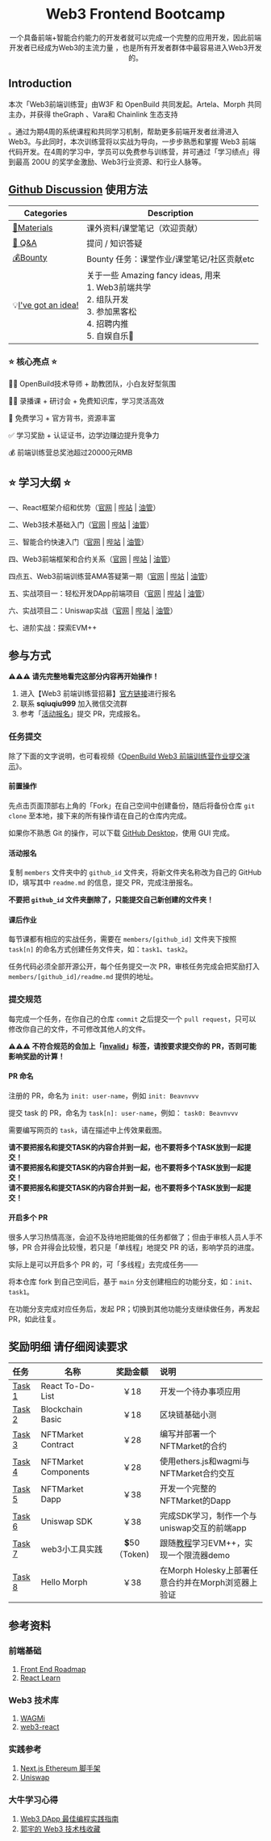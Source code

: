 <div align="center">
    <h1>Web3 Frontend Bootcamp</h1>
    <p>一个具备前端+智能合约能力的开发者就可以完成一个完整的应用开发，因此前端开发者已经成为Web3的主流力量 ，也是所有开发者群体中最容易进入Web3开发的。</p>
</div>

## Introduction

本次「Web3前端训练营」由W3F 和 OpenBuild 共同发起。Artela、Morph 共同主办，并获得 theGraph 、Vara和 Chainlink 生态支持

。通过为期4周的系统课程和共同学习机制，帮助更多前端开发者丝滑进入Web3。与此同时，本次训练营将以实战为导向，一步步熟悉和掌握 Web3 前端代码开发。在4周的学习中，学员可以免费参与训练营，并可通过「学习绩点」得到最高 200U 的奖学金激励、Web3行业资源、和行业人脉等。

## [Github Discussion](https://github.com/openbuildxyz/Web3-Frontend-Bootcamp/discussions) 使用方法

| Categories         | Description                                                  |
| ------------------ | ------------------------------------------------------------ |
| [🍕Materials](https://github.com/openbuildxyz/Web3-Frontend-Bootcamp/discussions/categories/materials)         | 课外资料/课堂笔记（欢迎贡献）  |
| [🙏 Q&A](https://github.com/openbuildxyz/Web3-Frontend-Bootcamp/discussions/categories/q-a)              | 提问 / 知识答疑   |
| [💰Bounty](https://github.com/openbuildxyz/Web3-Frontend-Bootcamp/discussions/categories/bounty)   | Bounty 任务：课堂作业/课堂笔记/社区贡献etc|
| 💡[I've got an idea!](https://github.com/openbuildxyz/Web3-Frontend-Bootcamp/discussions/categories/i-ve-got-an-idea)   | 关于一些 Amazing fancy ideas, 用来<br />1. Web3前端共学 <br />2. 组队开发<br />3. 参加黑客松<br />4. 招聘内推<br />5. 自娱自乐🎣<br /> |

### ⭐ 核心亮点 ⭐

🧙‍♂️ OpenBuild技术导师 + 助教团队，小白友好型氛围

👩‍🏫 录播课 + 研讨会 + 免费知识库，学习灵活高效

🙌 免费学习 + 官方背书，资源丰富

✅ 学习奖励 + 认证证书，边学边赚边提升竞争力

💰 前端训练营总奖池超过20000元RMB

## ⭐ 学习大纲 ⭐

一、React框架介绍和优势（[官网](https://openbuild.xyz/learn/challenges/2036589711/1716360050) | [哔站](https://www.bilibili.com/video/BV1FfTXefEot) | [油管](https://www.youtube.com/watch?v=Ai0eTfBvEzw)）

二、Web3技术基础入门（[官网](https://openbuild.xyz/learn/challenges/2036589711/1716360063) | [哔站](https://www.bilibili.com/video/BV1ZPT9esE2c) | [油管](https://www.youtube.com/watch?v=z3s_iWIo0l0)）

三、智能合约快速入门（[官网](https://openbuild.xyz/learn/challenges/2036589711/1716360080) | [哔站](https://www.bilibili.com/video/BV1mS411P7Hm) | [油管](https://www.youtube.com/watch?v=QGwPKges43s)）

四、Web3前端框架和合约关系（[官网](https://openbuild.xyz/learn/challenges/2036589711/1716360093) | [哔站](https://www.bilibili.com/video/BV1pM4m1S74X) | [油管](https://www.youtube.com/watch?v=Qrf-J6QUVtE)）

四点五、Web3前端训练营AMA答疑第一期（[官网](https://openbuild.xyz/learn/challenges/2036589711/1718779928) | [哔站](https://www.bilibili.com/video/BV1cE421N7yM) | [油管](https://www.youtube.com/watch?v=OFkKhAedcpg)）

五、实战项目一：轻松开发DApp前端项目（[官网](https://openbuild.xyz/learn/challenges/2036589711/1716360106) | [哔站](https://www.bilibili.com/video/BV1nz421z7u2) | [油管](https://www.youtube.com/watch?v=gjerUfj_IsI)）

六、实战项目二：Uniswap实战（[官网](https://openbuild.xyz/learn/challenges/2036589711/1716360121) | [哔站](https://www.bilibili.com/video/BV1kZ421M7Ke) | [油管](https://www.youtube.com/watch?v=TmCSyB7vPtw)）

七、进阶实战：探索EVM++

## 参与方式

**⚠️⚠️⚠️ 请先完整地看完这部分内容再开始操作！**

1. 进入【Web3 前端训练营招募】[官方链接](https://openbuild.xyz/learn/challenges/2036589711)进行报名
2. 联系 **sqiuqiu999** 加入微信交流群
3. 参考「[活动报名](#活动报名)」提交 PR，完成报名。

### 任务提交

除了下面的文字说明，也可看视频《[OpenBuild Web3 前端训练营作业提交演示](https://www.bilibili.com/video/BV11gVxeuE7Y)》。

#### 前置操作

先点击页面顶部右上角的「Fork」在自己空间中创建备份，随后将备份仓库 `git clone` 至本地，接下来的所有操作请在自己的仓库内完成。 

如果你不熟悉 Git 的操作，可以下载 [GitHub Desktop](https://desktop.github.com/)，使用 GUI 完成。

#### 活动报名

复制 `members` 文件夹中的 `github_id` 文件夹，将新文件夹名称改为自己的 GitHub ID，填写其中 `readme.md` 的信息，提交 PR，完成注册报名。

**不要把 `github_id` 文件夹删除了，只能提交自己新创建的文件夹！**

#### 课后作业

每节课都有相应的实战任务，需要在 `members/[github_id]` 文件夹下按照 `task[n]` 的命名方式创建任务文件夹，如：`task1`、`task2`。

任务代码必须全部开源公开，每个任务提交一次 PR，审核任务完成会把奖励打入 `members/[github_id]/readme.md` 提供的地址。

### 提交规范

每完成一个任务，在你自己的仓库 `commit` 之后提交一个 `pull request`，只可以修改你自己的文件，不可修改其他人的文件。

**⚠️⚠️⚠️ 不符合规范的会加上「[invalid](https://github.com/openbuildxyz/Web3-Frontend-Bootcamp/pulls?q=is%3Aopen+is%3Apr+label%3Ainvalid)」标签，请按要求提交你的 PR，否则可能影响奖励的计算！**

#### PR 命名

注册的 PR，命名为 `init: user-name`，例如 `init: Beavnvvv`

提交 task 的 PR，命名为 `task[n]: user-name`，例如： `task0: Beavnvvv`

需要编写网页的 `task`，请在描述中上传效果截图。

**请不要把报名和提交TASK的内容合并到一起，也不要将多个TASK放到一起提交！<br>请不要把报名和提交TASK的内容合并到一起，也不要将多个TASK放到一起提交！<br>请不要把报名和提交TASK的内容合并到一起，也不要将多个TASK放到一起提交！**

#### 开启多个 PR

很多人学习热情高涨，会迫不及待地把能做的任务都做了；但由于审核人员人手不够，PR 合并得会比较慢，若只是「单线程」地提交 PR 的话，影响学员的进度。

实际上是可以开启多个 PR 的，可「多线程」去完成任务——

将本仓库 fork 到自己空间后，基于 `main` 分支创建相应的功能分支，如：`init`、`task1`。

在功能分支完成对应任务后，发起 PR；切换到其他功能分支继续做任务，再发起 PR，如此往复。

## 奖励明细 请仔细阅读要求

| 任务                                         | 名称         | 奖励金额      | 说明                     |
|:-------------------------------------------|------------|:----------:|:-----------------------|
| [Task 1](task/01_React_To-Do-List.md)            | React To-Do-List |    ￥18     | 开发一个待办事项应用            |
| [Task 2](task/02_Blockchain_Basic.md)            | Blockchain Basic |    ￥18     | 区块链基础小测 |
| [Task 3](task/03_NFTMarket_Contract.md)              | NFTMarket Contract |    ￥28     | 编写并部署一个NFTMarket的合约      |
| [Task 4](task/04_NFTMarket_Component.md)             | NFTMarket Components |    ￥28     | 使用ethers.js和wagmi与NFTMarket合约交互         |
| [Task 5](task/05_NFTMarket_Dapp.md)             | NFTMarket Dapp |    ￥38     | 开发一个完整的NFTMarket的Dapp         |
| [Task 6](task/06_Uniswap_SDK.md)          | Uniswap SDK |    ￥38     | 完成SDK学习，制作一个与uniswap交互的前端app    |
| [Task 7](task/07_EVM++_Demo.md)          | web3小工具实践 |  💲50（Token) | 跟随[教程](https://fanatical-krypton-122.notion.site/OpenBuild-Frontend-Bootcamp-5e62657ab5774786b1901bfd862e8e9a?pvs=4)学习EVM++，实现一个限流器demo   |
| [Task 8](task/08_Hello_Morph.md)          | Hello Morph |    ￥38     |  在Morph Holesky上部署任意合约并在Morph浏览器上验证   |

## 参考资料

### 前端基础

1. [Front End Roadmap](https://roadmap.sh/frontend)
2. [React Learn](https://react.dev/learn)

### Web3 技术库

1. [WAGMi](https:///wagmi-xyz.vercel.app/)
2. [web3-react](https://github.com/Uniswap/web3-react)

### 实践参考

1. [Next.js Ethereum 脚手架](https://github.com/ChangoMan/nextjs-ethereum-starter)
2. [Uniswap](https://github.com/Uniswap/interface)

### 大牛学习心得

1. [Web3 DApp 最佳编程实践指南](https://guoyu.mirror.xyz/RD-xkpoxasAU7x5MIJmiCX4gll3Cs0pAd5iM258S1Ek)
2. [郭宇的 Web3 技术栈收藏](https://github.com/stars/guo-yu/lists/dapp-best-practice-stack)
